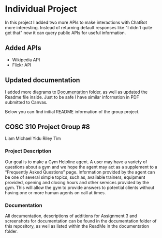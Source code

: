 
# Individual Project

In this project I added two more APIs to make interactions with ChatBot more interesting. Instead of returning default responses like "I didn't quite get that" now it can query public APIs for useful information.

## Added APIs

- Wikipedia API
- Flickr API

## Updated documentation

I added more diagrams to [Documentation](./Documentations) folder, as well as updated the Readme file inside.
Just to be safe I have similar information in PDF submitted to Canvas.

Below you can find initial README information of the group project.

## COSC 310 Project Group #8  

Liam 
Michael
Yidu
Riley
Tim

### Project Description  

Our goal is to make a Gym Helpline agent. A user may have a variety of questions about a gym and we hope the agent may act as a supplement to a “Frequently Asked Questions” page. Information provided by the agent can be one of several simple topics, such as, available trainers, equipment provided, opening and closing hours and other services provided by the gym. This will allow the gym to provide answers to potential clients without having one or more human agents on call at times. 

### Documentation

All documentation, descriptions of additions for Assignment 3 and screenshots for documentation can be found in the documentation folder of this repository, as well as listed within the ReadMe in the documentation folder.
